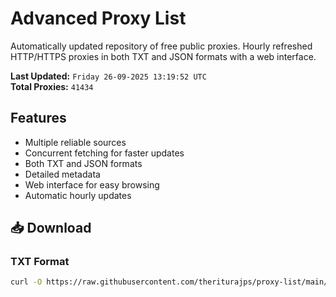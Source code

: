 # Advanced Proxy List

Automatically updated repository of free public proxies. Hourly refreshed HTTP/HTTPS proxies in both TXT and JSON formats with a web interface.

**Last Updated:** `Friday 26-09-2025 13:19:52 UTC`  
**Total Proxies:** `41434`

## Features
- Multiple reliable sources
- Concurrent fetching for faster updates
- Both TXT and JSON formats
- Detailed metadata
- Web interface for easy browsing
- Automatic hourly updates

## 📥 Download

### TXT Format
```bash
curl -O https://raw.githubusercontent.com/theriturajps/proxy-list/main/proxies.txt